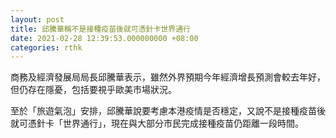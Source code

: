 ```yaml
---
layout: post
title: 邱騰華稱不是接種疫苗後就可憑針卡世界通行
date: 2021-02-28 12:39:53.000000000 +08:00
categories: rthk
---
```


商務及經濟發展局局長邱騰華表示，雖然外界預期今年經濟增長預測會較去年好，但仍存在隱憂，包括要視乎歐美市場狀況。

至於「旅遊氣泡」安排，邱騰華說要考慮本港疫情是否穩定，又說不是接種疫苗後就可憑針卡「世界通行」，現在與大部分市民完成接種疫苗仍距離一段時間。
